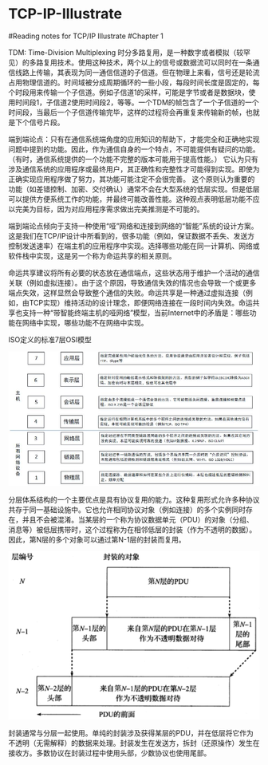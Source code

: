 # TCP-IP-Illustrate
#Reading notes for TCP/IP Illustrate
#Chapter 1

  TDM: Time-Division Multiplexing 时分多路复用，是一种数字或者模拟（较罕见）的多路复用技术。使用这种技术，两个以上的信号或数据流可以同时在一条通信线路上传输，其表现为同一通信信道的子信道。但在物理上来看，信号还是轮流占用物理信道的。时间域被分成周期循环的一些小段，每段时间长度是固定的，每个时段用来传输一个子信道。例如子信道1的采样，可能是字节或者是数据块，使用时间段1，子信道2使用时间段2，等等。一个TDM的帧包含了一个子信道的一个时间段，当最后一个子信道传输完毕，这样的过程将会再重复来传输新的帧，也就是下个信号片段。

  端到端论点：只有在通信系统端角度的应用知识的帮助下，才能完全和正确地实现问题中提到的功能。因此，作为通信自身的一个特点，不可能提供有疑问的功能。（有时，通信系统提供的一个功能不完整的版本可能用于提高性能。）
  它认为只有涉及通信系统的应用程序或最终用户，其正确性和完整性才可能得到实现。即使为正确实现应用程序做了努力，其功能可能注定不会很完善。
这个原则认为重要的功能（如差错控制、加密、交付确认）通常不会在大型系统的低层实现。但是低层可以提供方便系统工作的功能，并最终可能改善性能。这种观点表明低层功能不应以完美为目标，因为对应用程序需求做出完美推测是不可能的。

  端到端论点倾向于支持一种使用“哑”网络和连接到网络的“智能”系统的设计方案。这是我们在TCP/IP设计中所看到的，很多功能（例如，保证数据不丢失、发送方控制发送速率）在端主机的应用程序中实现。选择哪些功能在同一计算机、网络或软件栈中实现，这是另一个称为命运共享的相关原则。

  命运共享建议将所有必要的状态放在通信端点，这些状态用于维护一个活动的通信关联（例如虚拟连接）。由于这个原因，导致通信失效的情况也会导致一个或更多端点失效，这样显然会导致整个通信的失败。命运共享是一种通过虚拟连接（例如，由TCP实现）维持活动的设计理念，即便网络连接在一段时间内失效。命运共享也支持一种“带智能终端主机的哑网络”模型，当前Internet中的矛盾是：哪些功能在网络中实现，哪些功能不在网络中实现。
  
  ISO定义的标准7层OSI模型
 
 ![image](http://github.com/Gaojiuru/TCP-IP-Illustrate/raw/master/images/OSI模型.jpg)

  分层体系结构的一个主要优点是具有协议复用的能力。这种复用形式允许多种协议共存于同一基础设施中。它也允许相同协议对象（例如连接）的多个实例同时存在，并且不会被混淆。当某层的一个称为协议数据单元（PDU）的对象（分组、消息等）被低层携带时，这个过程称为在相邻低层的封装（作为不透明的数据）。因此，第N层的多个对象可以通过第N-1层的封装而复用。

![image](http://github.com/Gaojiuru/TCP-IP-Illustrate/raw/master/images/封装.png)

  封装通常与分层一起使用。单纯的封装涉及获得某层的PDU，并在低层将它作为不透明（无需解释）的数据来处理。封装发生在发送方，拆封（还原操作）发生在接收方。多数协议在封装过程中使用头部，少数协议也使用尾部。
  
  
